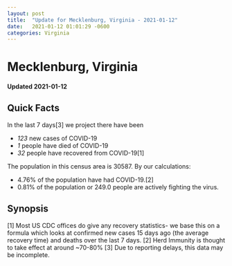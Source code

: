 ```yaml
---
layout: post
title:  "Update for Mecklenburg, Virginia - 2021-01-12"
date:   2021-01-12 01:01:29 -0600
categories: Virginia
---
```


# Mecklenburg, Virginia
#### Updated 2021-01-12

## Quick Facts

In the last 7 days[3] we project there have been
- *123* new cases of COVID-19
- *1* people have died of COVID-19
- *32* people have recovered from COVID-19[1]

The population in this census area is 30587. By our calculations:
- 4.76% of the population have had COVID-19.[2]
- 0.81% of the population or 249.0 people are actively fighting the virus.

## Synopsis




[1] Most US CDC offices do give any recovery statistics- we base this on a formula which looks at confirmed new cases
15 days ago (the average recovery time) and deaths over the last 7 days.
[2] Herd Immunity is thought to take effect at around ~70-80%
[3] Due to reporting delays, this data may be incomplete. 
    